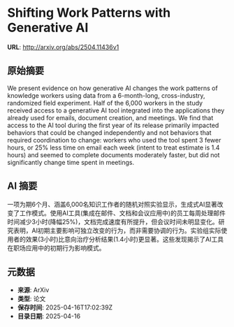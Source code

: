 # Shifting Work Patterns with Generative AI

**URL**: http://arxiv.org/abs/2504.11436v1

## 原始摘要

We present evidence on how generative AI changes the work patterns of
knowledge workers using data from a 6-month-long, cross-industry, randomized
field experiment. Half of the 6,000 workers in the study received access to a
generative AI tool integrated into the applications they already used for
emails, document creation, and meetings. We find that access to the AI tool
during the first year of its release primarily impacted behaviors that could be
changed independently and not behaviors that required coordination to change:
workers who used the tool spent 3 fewer hours, or 25% less time on email each
week (intent to treat estimate is 1.4 hours) and seemed to complete documents
moderately faster, but did not significantly change time spent in meetings.


## AI 摘要

一项为期6个月、涵盖6,000名知识工作者的随机对照实验显示，生成式AI显著改变了工作模式。使用AI工具(集成在邮件、文档和会议应用中)的员工每周处理邮件时间减少3小时(降幅25%)，文档完成速度有所提升，但会议时间未明显变化。研究表明，AI初期主要影响可独立改变的行为，而非需要协调的行为。实验组实际使用者的效果(3小时)比意向治疗分析结果(1.4小时)更显著。这些发现揭示了AI工具在职场应用中的初期行为影响模式。

## 元数据

- **来源**: ArXiv
- **类型**: 论文
- **保存时间**: 2025-04-16T17:02:39Z
- **目录日期**: 2025-04-16

